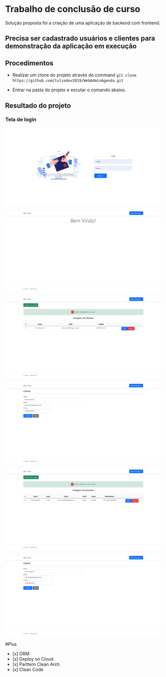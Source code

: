 # Trabalho de conclusão de curso
Solução proposta foi a criação de uma aplicação de backend com frontend.

## Precisa ser cadastrado usuários e clientes para demonstração da aplicação em execução

## Procedimentos

  * Realizar um clone do projeto através do command `git clone https://github.com/tuliodev2019/WebAdminAgenda.git`

  * Entrar na pasta do projeto e excutar o comando abaixo.

## Resultado do projeto

### Tela de login

![screenshoot](https://github.com/tuliodev2019/WebAdminAgenda/blob/master/docs/login.PNG "Screenshoot of the project")

![screenshoot](https://github.com/tuliodev2019/WebAdminAgenda/blob/master/docs/Principal.PNG "Screenshoot of the project")

![screenshoot](https://github.com/tuliodev2019/WebAdminAgenda/blob/master/docs/List-Cliente.PNG "Screenshoot of the project")

![screenshoot](https://github.com/tuliodev2019/WebAdminAgenda/blob/master/docs/Edit-Cliente.PNG "Screenshoot of the project")

![screenshoot](https://github.com/tuliodev2019/WebAdminAgenda/blob/master/docs/List-Usuario.PNG "Screenshoot of the project")

![screenshoot](https://github.com/tuliodev2019/WebAdminAgenda/blob/master/docs/Edit-Cliente.PNG "Screenshoot of the project")

#Plus
  *    [x] ORM
  *    [x] Deploy on Cloud
  *    [x] Parttern Clean Arch
  *    [x] Clean Code
